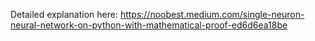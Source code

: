 Detailed explanation here: https://noobest.medium.com/single-neuron-neural-network-on-python-with-mathematical-proof-ed6d6ea18be